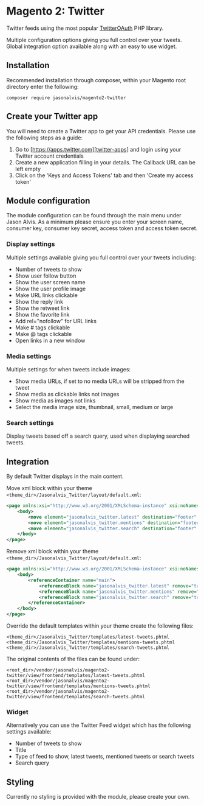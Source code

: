 # Magento 2: Twitter
Twitter feeds using the most popular [TwitterOAuth][twitter-oauth] PHP library.

Multiple configuration options giving you full control over your tweets. Global integration option available along with an easy to use widget.

## Installation
Recommended installation through composer, within your Magento root directory enter the following:

    composer require jasonalvis/magento2-twitter

## Create your Twitter app
You will need to create a Twitter app to get your API credentials. Please use the following steps as a guide:

  1. Go to [https://apps.twitter.com][twitter-apps] and login using your Twitter account credentials
  2. Create a new application filling in your details. The Callback URL can be left empty
  3. Click on the 'Keys and Access Tokens' tab and then 'Create my access token'

## Module configuration
The module configuration can be found through the main menu under Jason Alvis. As a minimum please ensure you enter your screen name, consumer key, consumer key secret, access token and access token secret.

### Display settings
Multiple settings available giving you full control over your tweets including:

  * Number of tweets to show
  * Show user follow button
  * Show the user screen name
  * Show the user profile image
  * Make URL links clickable
  * Show the reply link
  * Show the retweet link
  * Show the favorite link
  * Add rel="nofollow" for URL links
  * Make # tags clickable
  * Make @ tags clickable
  * Open links in a new window

### Media settings
Multiple settings for when tweets include images:

  * Show media URLs, if set to no media URLs will be stripped from the tweet
  * Show media as clickable links not images
  * Show media as images not links
  * Select the media image size, thumbnail, small, medium or large

### Search settings
Display tweets based off a search query, used when displaying searched tweets.

## Integration
By default Twitter displays in the main content.

Move xml block within your theme `<theme_dir>/Jasonalvis_Twitter/layout/default.xml`:

```xml
<page xmlns:xsi="http://www.w3.org/2001/XMLSchema-instance" xsi:noNamespaceSchemaLocation="urn:magento:framework:View/Layout/etc/page_configuration.xsd">
    <body>
        <move element="jasonalvis_twitter.latest" destination="footer" after="-" />
        <move element="jasonalvis_twitter.mentions" destination="footer" after="-" />
        <move element="jasonalvis_twitter.search" destination="footer" after="-" />
    </body>
</page>
```

Remove xml block within your theme `<theme_dir>/Jasonalvis_Twitter/layout/default.xml`:

```xml
<page xmlns:xsi="http://www.w3.org/2001/XMLSchema-instance" xsi:noNamespaceSchemaLocation="urn:magento:framework:View/Layout/etc/page_configuration.xsd">
    <body>
        <referenceContainer name="main">
            <referenceBlock name="jasonalvis_twitter.latest" remove="true" />
            <referenceBlock name="jasonalvis_twitter.mentions" remove="true" />
            <referenceBlock name="jasonalvis_twitter.search" remove="true" />
        </referenceContainer>
    </body>
</page>
```

Override the default templates within your theme create the following files:

    <theme_dir>/Jasonalvis_Twitter/templates/latest-tweets.phtml
    <theme_dir>/Jasonalvis_Twitter/templates/mentions-tweets.phtml
    <theme_dir>/Jasonalvis_Twitter/templates/search-tweets.phtml

The original contents of the files can be found under:

    <root_dir>/vendor/jasonalvis/magento2-twitter/view/frontend/templates/latest-tweets.phtml
    <root_dir>/vendor/jasonalvis/magento2-twitter/view/frontend/templates/mentions-tweets.phtml
    <root_dir>/vendor/jasonalvis/magento2-twitter/view/frontend/templates/search-tweets.phtml

### Widget
Alternatively you can use the Twitter Feed widget which has the following settings available:

  * Number of tweets to show
  * Title
  * Type of feed to show, latest tweets, mentioned tweets or search tweets
  * Search query

## Styling
Currently no styling is provided with the module, please create your own.

[twitter-api]: https://dev.twitter.com/oauth/overview/introduction
[twitter-oauth]: https://github.com/abraham/twitteroauth
[twitter-apps]: https://apps.twitter.com